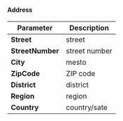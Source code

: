 #### Address
| Parameter | Description |
| ----------- | ----------- |
| **Street** | street |
| **StreetNumber** | street number |
| **City** | mesto |
| **ZipCode** | ZIP code |
| **District** | district |
| **Region** | region |
| **Country** | country/sate |